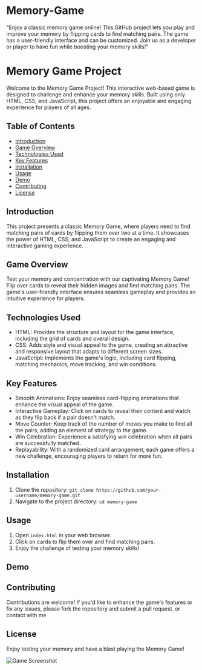 # Memory-Game
"Enjoy a classic memory game online! This GitHub project lets you play and improve your memory by flipping cards to find matching pairs. The game has a user-friendly interface and can be customized. Join us as a developer or player to have fun while boosting your memory skills!"

# Memory Game Project

Welcome to the Memory Game Project! This interactive web-based game is designed to challenge and enhance your memory skills. Built using only HTML, CSS, and JavaScript, this project offers an enjoyable and engaging experience for players of all ages.

## Table of Contents
- [Introduction](#introduction)
- [Game Overview](#game-overview)
- [Technologies Used](#technologies-used)
- [Key Features](#key-features)
- [Installation](#installation)
- [Usage](#usage)
- [Demo](#demo)
- [Contributing](#contributing)
- [License](#license)

## Introduction
This project presents a classic Memory Game, where players need to find matching pairs of cards by flipping them over two at a time. It showcases the power of HTML, CSS, and JavaScript to create an engaging and interactive gaming experience.

## Game Overview
Test your memory and concentration with our captivating Memory Game! Flip over cards to reveal their hidden images and find matching pairs. The game's user-friendly interface ensures seamless gameplay and provides an intuitive experience for players.

## Technologies Used
- HTML: Provides the structure and layout for the game interface, including the grid of cards and overall design.
- CSS: Adds style and visual appeal to the game, creating an attractive and responsive layout that adapts to different screen sizes.
- JavaScript: Implements the game's logic, including card flipping, matching mechanics, move tracking, and win conditions.

## Key Features
- Smooth Animations: Enjoy seamless card-flipping animations that enhance the visual appeal of the game.
- Interactive Gameplay: Click on cards to reveal their content and watch as they flip back if a pair doesn't match.
- Move Counter: Keep track of the number of moves you make to find all the pairs, adding an element of strategy to the game.
- Win Celebration: Experience a satisfying win celebration when all pairs are successfully matched.
- Replayability: With a randomized card arrangement, each game offers a new challenge, encouraging players to return for more fun.

## Installation
1. Clone the repository: `git clone https://github.com/your-username/memory-game.git`
2. Navigate to the project directory: `cd memory-game`

## Usage
1. Open `index.html` in your web browser.
2. Click on cards to flip them over and find matching pairs.
3. Enjoy the challenge of testing your memory skills!

## Demo

## Contributing
Contributions are welcome! If you'd like to enhance the game's features or fix any issues, please fork the repository and submit a pull request.
or contact with me 

## License

Enjoy testing your memory and have a blast playing the Memory Game!

![Game Screenshot](screenshot.png)

